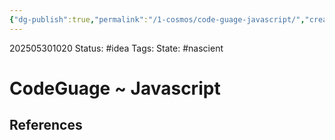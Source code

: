 ```yaml
---
{"dg-publish":true,"permalink":"/1-cosmos/code-guage-javascript/","created":"2025-05-30T10:20:08.859-04:00","updated":"2025-05-30T10:20:14.021-04:00"}
---
```


202505301020
Status: #idea
Tags: 
State: #nascient
# CodeGuage ~ Javascript



## References
